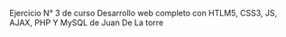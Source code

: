 Ejercicio N° 3 de curso Desarrollo web completo con HTLM5, CSS3, JS, AJAX, PHP Y MySQL de Juan De La torre
